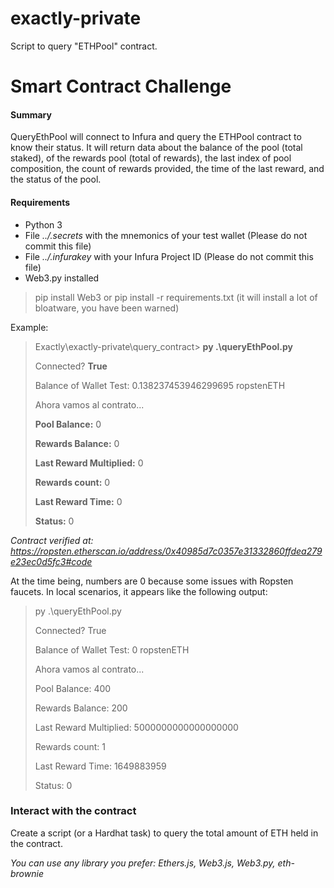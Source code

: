# exactly-private
Script to query "ETHPool" contract.

# Smart Contract Challenge


#### Summary

QueryEthPool will connect to Infura and query the ETHPool contract to know their status.
It will return data about the balance of the pool (total staked), of the rewards pool (total of rewards), the last index of pool composition, the count of rewards provided, the time of the last reward, and the status of the pool.

#### Requirements

- Python 3
- File _../.secrets_ with the mnemonics of your test wallet (Please do not commit this file)
- File _../.infurakey_ with your Infura Project ID (Please do not commit this file)
- Web3.py installed
> pip install Web3
> or
> pip install -r requirements.txt (it will install a lot of bloatware, you have been warned)


Example:

> Exactly\exactly-private\query_contract> **py .\queryEthPool.py**
>
> Connected? **True**
>
> Balance of Wallet Test: 0.138237453946299695 ropstenETH
>
> Ahora vamos al contrato...
>
> **Pool Balance:** 0
>
> **Rewards Balance:** 0
>
> **Last Reward Multiplied:** 0
>
> **Rewards count:** 0
>
> **Last Reward Time:** 0
>
> **Status:** 0



_Contract verified at: https://ropsten.etherscan.io/address/0x40985d7c0357e31332860ffdea279e23ec0d5fc3#code_

At the time being, numbers are 0 because some issues with Ropsten faucets. In local scenarios, it appears like the following output:

> py .\queryEthPool.py
>
> Connected? True
>
> Balance of Wallet Test: 0 ropstenETH
>
> Ahora vamos al contrato...
>
> Pool Balance: 400
>
> Rewards Balance: 200
>
> Last Reward Multiplied: 5000000000000000000
>
> Rewards count: 1
>
> Last Reward Time: 1649883959
>
> Status: 0

### Interact with the contract

Create a script (or a Hardhat task) to query the total amount of ETH held in the contract.

_You can use any library you prefer: Ethers.js, Web3.js, Web3.py, eth-brownie_
